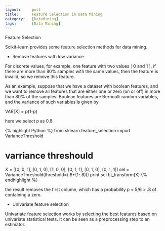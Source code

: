 ```yaml
---
layout:     post
title:      Feature Selection in Data Mining 
category:   [DataMining] 
tags:       [Data Mining]
---
```


Feature Selection

Scikit-learn provides some feature selection methods for data mining.

* Remove features with low variance

For discrete values, for example, one feature with two values ( 0 and 1 ), if there are more than 80% samples with the same values, then the feature is invalid, so we remove this feature.

As an example, suppose that we have a dataset with boolean features, and we want to remove all features that are either one or zero (on or off) in more than 80% of the samples. Boolean features are Bernoulli random variables, and the variance of such variables is given by

VAR[X] = p(1-p)

here we select p as 0.8

{% highlight Python %}
from sklearn.feature_selection import VarianceThreshold

# varriance threshould
X = [[0, 0, 1], [0, 1, 0], [1, 0, 0], [0, 1, 1], [0, 1, 0], [0, 1, 1]]
sel = VarianceThreshold(threshold=(.8*(1-.8)))
print sel.fit_transform(X)
{% endhighlight %}

the result removes the first column, which has a probability p = 5/6 > .8 of containing a zero.

* Univariate feature selection

Univariate feature selection works by selecting the best features based on univariate statistical tests. It can be seen as a preprocessing step to an estimator. 





